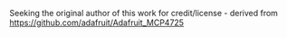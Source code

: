 Seeking the original author of this work for credit/license - derived from https://github.com/adafruit/Adafruit_MCP4725

